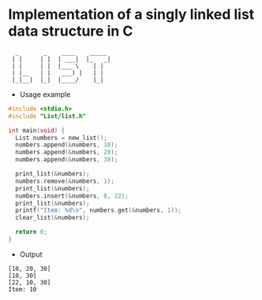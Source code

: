 # Implementation of a singly linked list data structure in C

```
  _       _    ____    _____  
 | |     | |  | ___|  |_   _| 
 | |     | |  |___ \    | |   
 | |__   | |   ___) |   | |   
 |_|__|  |_|  |____/    |_|   
```

* Usage example
```c
#include <stdio.h>
#include "List/list.h"

int main(void) {
  List numbers = new_list(); 
  numbers.append(&numbers, 10);
  numbers.append(&numbers, 20);
  numbers.append(&numbers, 30);

  print_list(&numbers);
  numbers.remove(&numbers, 1);	
  print_list(&numbers);
  numbers.insert(&numbers, 0, 22);
  print_list(&numbers);
  printf("Item: %d\n", numbers.get(&numbers, 1));
  clear_list(&numbers);

  return 0;
}

```


* Output
```
[10, 20, 30]
[10, 30]
[22, 10, 30]
Item: 10
```
